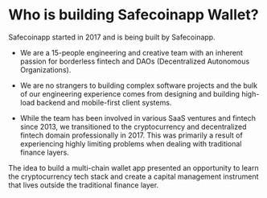 # Who is building Safecoinapp Wallet?

Safecoinapp started in 2017 and is being built by Safecoinapp.

- We are a 15-people engineering and creative team with an inherent passion for borderless fintech and DAOs (Decentralized Autonomous Organizations).

- We are no strangers to building complex software projects and the bulk of our engineering experience comes from designing and building high-load backend and mobile-first client systems.

- While the team has been involved in various SaaS ventures and fintech since 2013, we transitioned to the cryptocurrency and decentralized fintech domain professionally in 2017. This was primarily a result of experiencing highly limiting problems when dealing with traditional finance layers.

The idea to build a multi-chain wallet app presented an opportunity to learn the cryptocurrency tech stack and create a capital management instrument that lives outside the traditional finance layer.
